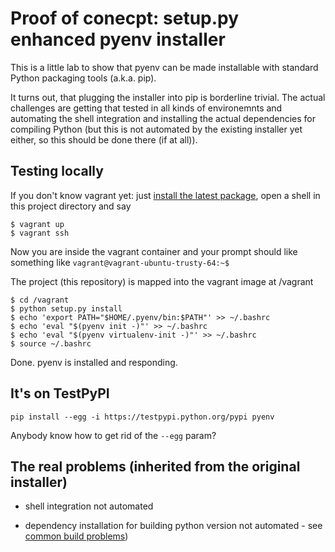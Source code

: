 # Proof of conecpt: setup.py enhanced pyenv installer

This is a little lab to show that pyenv can be made installable with standard
Python packaging tools (a.k.a. pip).

It turns out, that plugging the installer into pip is borderline trivial. The actual challenges are getting that tested in all kinds of environemnts and automating the shell integration and installing the actual dependencies for compiling Python (but this is not automated by the existing installer yet either, so this should be done there (if at all)).

## Testing locally

If you don't know vagrant yet: just [install the latest package](https://www.vagrantup.com/downloads.html), open a shell in this project directory and say 

    $ vagrant up
    $ vagrant ssh

Now you are inside the vagrant container and your prompt should like something like `vagrant@vagrant-ubuntu-trusty-64:~$`

The project (this repository) is mapped into the vagrant image at /vagrant

    $ cd /vagrant
    $ python setup.py install
    $ echo 'export PATH="$HOME/.pyenv/bin:$PATH"' >> ~/.bashrc
    $ echo 'eval "$(pyenv init -)"' >> ~/.bashrc
    $ echo 'eval "$(pyenv virtualenv-init -)"' >> ~/.bashrc
    $ source ~/.bashrc
    
Done. pyenv is installed and responding.

## It's on TestPyPI

`pip install --egg -i https://testpypi.python.org/pypi pyenv`

Anybody know how to get rid of the `--egg` param?

## The real problems (inherited from the original installer)

* shell integration not automated

* dependency installation for building python version not automated - see [common build problems](https://github.com/yyuu/pyenv/wiki/Common-build-problems))

